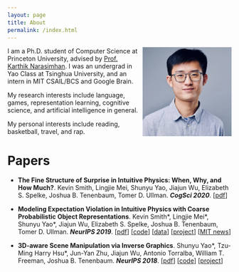 ```yaml
---
layout: page
title: About
permalink: /index.html
---
```


<img style="float:right; padding-left:10px" src="images/self.jpeg" width="200" height="200">

I am a Ph.D. student of Computer Science at Princeton University, advised by [Prof. Karthik Narasimhan](https://www.cs.princeton.edu/~karthikn/). I was an undergrad in Yao Class at Tsinghua University, and an intern in MIT CSAIL/BCS and Google Brain.

My research interests include language, games, representation learning, cognitive science, and artificial intelligence in general.

My personal interests include reading, basketball, travel, and rap. 


# Papers
- **The Fine Structure of Surprise in Intuitive Physics: When, Why, and How Much?**.
Kevin Smith, Lingjie Mei, Shunyu Yao, Jiajun Wu, Elizabeth S. Spelke, Joshua B. Tenenbaum, Tomer D. Ullman.
___CogSci 2020___.
[[pdf](https://jiajunwu.com/papers/surprise_cogsci.pdf)]

- **Modeling Expectation Violation in Intuitive Physics with Coarse Probabilistic Object Representations**.
Kevin Smith\*, Lingjie Mei\*, Shunyu Yao\*, Jiajun Wu, Elizabeth S. Spelke, Joshua B. Tenenbaum, Tomer D. Ullman.
___NeurIPS 2019___.
[[pdf](http://papers.neurips.cc/paper/9100-modeling-expectation-violation-in-intuitive-physics-with-coarse-probabilistic-object-representations.pdf)]
[[code](https://github.com/JerryLingjieMei/ADEPT-Model-Release)]
[[data](https://github.com/JerryLingjieMei/ADEPT-Dataset-Release)]
[[project](http://physadept.csail.mit.edu)]
[[MIT news](http://news.mit.edu/2019/adept-ai-machines-laws-physics-1202)]


- **3D-aware Scene Manipulation via Inverse Graphics**.
Shunyu Yao\*, Tzu-Ming Harry Hsu\*, Jun-Yan Zhu, Jiajun Wu, Antonio Torralba, William T. Freeman, Joshua B. Tenenbaum.
___NeurIPS 2018___.
[[pdf](http://papers.neurips.cc/paper/7459-3d-aware-scene-manipulation-via-inverse-graphics.pdf)]
[[code](https://github.com/ysymyth/3D-SDN)]
[[project](http://3dsdn.csail.mit.edu)]
